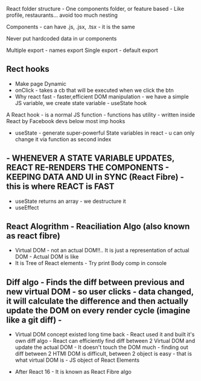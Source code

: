 React folder structure - One components folder, or feature based - Like profile, restaurants... avoid too much nesting

Components - can have .js, .jsx, .tsx - it is the same

Never put hardcoded data in ur components

Multiple export - names export
Single export - default export

## Rect hooks
- Make page Dynamic
- onClick - takes a cb that will be executed when we click the btn
- Why react fast - faster,efficient DOM manipulation -  we have a simple JS variable, we create state variable - useState hook

A React hook - is a normal JS function - functions has utility - written inside React by Facebook devs  below most imp hooks
- useState - generate super-powerful State variables in react - u can only change it via function as second index
## - WHENEVER A STATE VARIABLE UPDATES, REACT RE-RENDERS THE COMPONENTS  - KEEPING DATA AND UI in SYNC (React Fibre) - this is where REACT is FAST
- useState returns an array  -  we destructure it
- useEffect

## React Alogrithm - Reaciliation Algo (also known as react fibre)

- Virtual DOM - not an actual DOM!!.. It is just a representation of actual DOM - Actual DOM is like <div>
- It is Tree of React elements - Try print Body comp in console

## Diff algo - Finds the diff between previous and new virtual DOM  -  so user clicks -  data changed, it will calculate the difference and then actually update the DOM on every render cycle (imagine like a git diff) - 
- Virtual DOM concept existed long time back - React used it and built it's own diff algo - React can efficiently find diff between 2 Virtual DOM and update the actual DOM - It doesn't touch the DOM much - finding out diff between 2 HTMl DOM is difficult, between 2 object is easy - that is what virtual DOM is - JS object of React Elements

- After React 16 - It is known as React Fibre algo